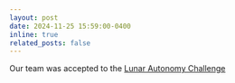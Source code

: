 ```yaml
---
layout: post
date: 2024-11-25 15:59:00-0400
inline: true
related_posts: false
---
```


Our team was accepted to the [Lunar Autonomy Challenge](https://www.nasa.gov/get-involved/lunar-autonomy-challenge-selected-teams/)
